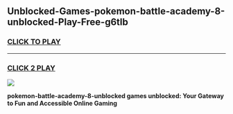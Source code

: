 
## Unblocked-Games-pokemon-battle-academy-8-unblocked-Play-Free-g6tlb
<h3>
<a href="https://premium76.site?title=pokemon-battle-academy-8-unblocked&ref=21A">CLICK TO PLAY</a></h3>
<hr>

<h3>
<a href="https://premium76.site?title=pokemon-battle-academy-8-unblocked&ref=21A">CLICK 2 PLAY</a>
  
</h3>

<a href="https://premium76.site?title=pokemon-battle-academy-8-unblocked&ref=21A"><img src="https://clearcache.store/games.png"></a>


**pokemon-battle-academy-8-unblocked games unblocked: Your Gateway to Fun and Accessible Online Gaming**
